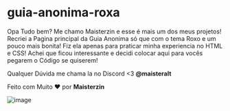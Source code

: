 # guia-anonima-roxa
Opa Tudo bem? Me chamo Maisterzin e esse é mais um dos meus projetos! Recriei a Pagina principal da Guia Anonima só que com o tema Roxo e um pouco mais bonita!
Fiz ela apenas para praticar minha experiencia no HTML e CSS! Achei que ficou interessante e decidi colocar aqui para vocês pegarem o Código se quiserem!

Qualquer Dúvida me chama la no Discord <3 <b>@maisteralt</b>

Feito com Muito ❤️ por <b>Maisterzin</b>

![image](https://user-images.githubusercontent.com/88456936/213947207-43e984ff-75a9-4217-8367-d90d5bcd3f22.png)
